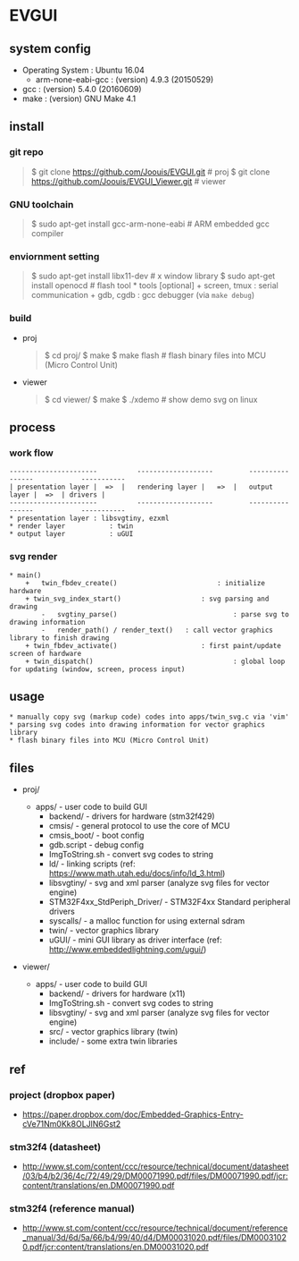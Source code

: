 # EVGUI

## system config
  * Operating System	: Ubuntu 16.04
	* arm-none-eabi-gcc	: (version) 4.9.3 (20150529)
  * gcc								: (version) 5.4.0 (20160609)
  * make							: (version) GNU Make 4.1

## install
### git repo
  > $ git clone https://github.com/Joouis/EVGUI.git # proj
  > $ git clone https://github.com/Joouis/EVGUI_Viewer.git # viewer
### GNU toolchain
  > $ sudo apt-get install gcc-arm-none-eabi # ARM embedded gcc compiler
### enviornment setting
  > $ sudo apt-get install libx11-dev # x window library
  > $ sudo apt-get install openocd # flash tool
	* tools [optional]
		+ screen, tmux 	: serial communication
		+ gdb, cgdb			: gcc debugger (via `make debug`)
### build
  * proj
    > $ cd proj/
    > $ make
    > $ make flash # flash binary files into MCU (Micro Control Unit)
  * viewer
    > $ cd viewer/
    > $ make
    > $ ./xdemo # show demo svg on linux

## process
### work flow
	----------------------			-------------------			----------------			-----------
	| presentation layer |	=>	|	rendering layer |	=> 	|	output layer |	=>	| drivers |
	----------------------			-------------------			----------------			-----------
	* presentation layer : libsvgtiny, ezxml
	* render layer			 : twin
	* output layer			 : uGUI
### svg render
	* main()
		+	twin_fbdev_create()							: initialize hardware
		+ twin_svg_index_start()					: svg parsing and drawing
			-	svgtiny_parse()								: parse svg to drawing information
			-	render_path() / render_text()	: call vector graphics library to finish drawing
		+ twin_fbdev_activate()						: first paint/update screen of hardware
		+ twin_dispatch()									: global loop for updating (window, screen, process input)

## usage
	* manually copy svg (markup code) codes into apps/twin_svg.c via 'vim'
	* parsing svg codes into drawing information for vector graphics library
	* flash binary files into MCU (Micro Control Unit)

## files
  * proj/
    + apps/ 											- user code to build GUI
		+ backend/										- drivers for hardware (stm32f429)
		+ cmsis/											- general protocol to use the core of MCU
		+ cmsis_boot/									- boot config
		+ gdb.script									- debug config
		+ ImgToString.sh							- convert svg codes to string
		+ ld/													- linking scripts (ref: https://www.math.utah.edu/docs/info/ld_3.html)
		+ libsvgtiny/									- svg and xml parser (analyze svg files for vector engine)
		+ STM32F4xx_StdPeriph_Driver/	- STM32F4xx Standard peripheral drivers
		+ syscalls/										- a malloc function for using external sdram
		+ twin/												- vector graphics library
		+ uGUI/												- mini GUI library as driver interface (ref: http://www.embeddedlightning.com/ugui/)

  * viewer/
    + apps/ 											- user code to build GUI
		+ backend/										- drivers for hardware (x11)
		+ ImgToString.sh							- convert svg codes to string
		+ libsvgtiny/									- svg and xml parser (analyze svg files for vector engine)
		+ src/												- vector graphics library (twin)
		+ include/										- some extra twin libraries

## ref
### project (dropbox paper)
  * https://paper.dropbox.com/doc/Embedded-Graphics-Entry-cVe71Nm0Kk8OLJlN6Gst2
### stm32f4 (datasheet)
  * http://www.st.com/content/ccc/resource/technical/document/datasheet/03/b4/b2/36/4c/72/49/29/DM00071990.pdf/files/DM00071990.pdf/jcr:content/translations/en.DM00071990.pdf
### stm32f4 (reference manual)
  * http://www.st.com/content/ccc/resource/technical/document/reference_manual/3d/6d/5a/66/b4/99/40/d4/DM00031020.pdf/files/DM00031020.pdf/jcr:content/translations/en.DM00031020.pdf
